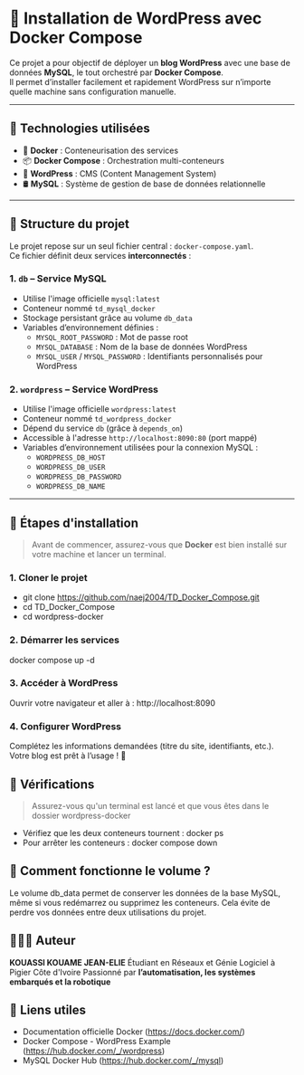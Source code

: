 # 🚀 Installation de WordPress avec Docker Compose

Ce projet a pour objectif de déployer un **blog WordPress** avec une base de données **MySQL**, le tout orchestré par **Docker Compose**.  
Il permet d’installer facilement et rapidement WordPress sur n’importe quelle machine sans configuration manuelle.

---

## 🧱 Technologies utilisées

- 🐳 **Docker** : Conteneurisation des services
- 📦 **Docker Compose** : Orchestration multi-conteneurs
- 📝 **WordPress** : CMS (Content Management System)
- 🛢️ **MySQL** : Système de gestion de base de données relationnelle

---

## 📂 Structure du projet

Le projet repose sur un seul fichier central : `docker-compose.yaml`.  
Ce fichier définit deux services **interconnectés** :

### 1. `db` – Service MySQL

- Utilise l'image officielle `mysql:latest`
- Conteneur nommé `td_mysql_docker`
- Stockage persistant grâce au volume `db_data`
- Variables d’environnement définies :
  - `MYSQL_ROOT_PASSWORD` : Mot de passe root
  - `MYSQL_DATABASE` : Nom de la base de données WordPress
  - `MYSQL_USER` / `MYSQL_PASSWORD` : Identifiants personnalisés pour WordPress

### 2. `wordpress` – Service WordPress

- Utilise l'image officielle `wordpress:latest`
- Conteneur nommé `td_wordpress_docker`
- Dépend du service `db` (grâce à `depends_on`)
- Accessible à l'adresse `http://localhost:8090:80` (port mappé)
- Variables d’environnement utilisées pour la connexion MySQL :
  - `WORDPRESS_DB_HOST`
  - `WORDPRESS_DB_USER`
  - `WORDPRESS_DB_PASSWORD`
  - `WORDPRESS_DB_NAME`

---

## 🔧 Étapes d'installation

> Avant de commencer, assurez-vous que **Docker** est bien installé sur votre machine et lancer un terminal.

### 1. Cloner le projet

- git clone https://github.com/naej2004/TD_Docker_Compose.git
- cd TD_Docker_Compose
- cd wordpress-docker

### 2. Démarrer les services

docker compose up -d

### 3. Accéder à WordPress

Ouvrir votre navigateur et aller à : http://localhost:8090

### 4. Configurer WordPress

Complétez les informations demandées (titre du site, identifiants, etc.).
Votre blog est prêt à l’usage ! 🎉

## 🧪 Vérifications

> Assurez-vous qu'un terminal est lancé et que vous êtes dans le dossier wordpress-docker

- Vérifiez que les deux conteneurs tournent : docker ps
- Pour arrêter les conteneurs : docker compose down

## 📁 Comment fonctionne le volume ?

Le volume db_data permet de conserver les données de la base MySQL, même si vous redémarrez ou supprimez les conteneurs.
Cela évite de perdre vos données entre deux utilisations du projet.

## 👨🏽‍💻 Auteur

**KOUASSI KOUAME JEAN-ELIE**
Étudiant en Réseaux et Génie Logiciel à Pigier Côte d'Ivoire
Passionné par **l’automatisation, les systèmes embarqués et la robotique**

## 📎 Liens utiles

- Documentation officielle Docker (https://docs.docker.com/)
- Docker Compose - WordPress Example (https://hub.docker.com/_/wordpress)
- MySQL Docker Hub (https://hub.docker.com/_/mysql)
